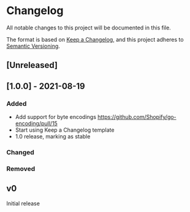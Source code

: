 # Changelog
All notable changes to this project will be documented in this file.

The format is based on [Keep a Changelog](https://keepachangelog.com/en/1.0.0/),
and this project adheres to [Semantic Versioning](https://semver.org/spec/v2.0.0.html).

## [Unreleased]

## [1.0.0] - 2021-08-19
### Added
- Add support for byte encodings https://github.com/Shopify/go-encoding/pull/15
- Start using Keep a Changelog template
- 1.0 release, marking as stable

### Changed

### Removed

## v0

Initial release
